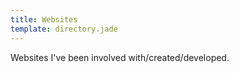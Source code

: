 ```yaml
---
title: Websites
template: directory.jade
---
```


Websites I've been involved with/created/developed.